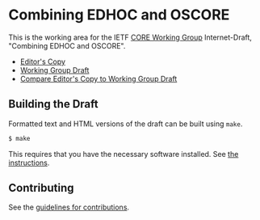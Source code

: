 # Combining EDHOC and OSCORE

This is the working area for the IETF [CORE Working Group](https://datatracker.ietf.org/wg/core/documents/) Internet-Draft, "Combining EDHOC and OSCORE".

* [Editor's Copy](https://core-wg.github.io/oscore-edhoc/#go.draft-ietf-core-oscore-edhoc.html)
* [Working Group Draft](https://datatracker.ietf.org/doc/html/draft-ietf-core-oscore-edhoc)
* [Compare Editor's Copy to Working Group Draft](https://core-wg.github.io/oscore-edhoc/#go.draft-ietf-core-oscore-edhoc.diff)

## Building the Draft

Formatted text and HTML versions of the draft can be built using `make`.

```sh
$ make
```

This requires that you have the necessary software installed.  See
[the instructions](https://github.com/martinthomson/i-d-template/blob/master/doc/SETUP.md).


## Contributing

See the
[guidelines for contributions](https://github.com/core-wg/oscore-edhoc/blob/main/CONTRIBUTING.md).
